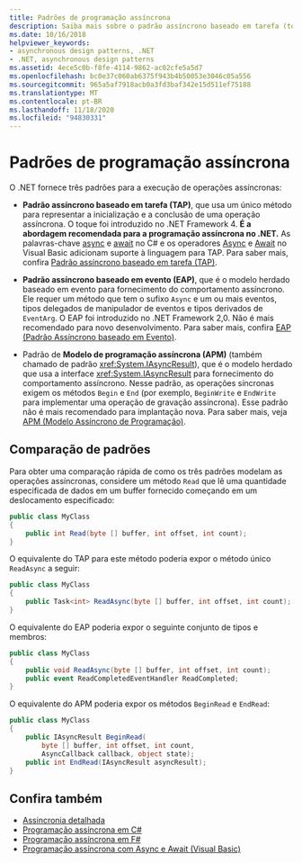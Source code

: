 ```yaml
---
title: Padrões de programação assíncrona
description: Saiba mais sobre o padrão assíncrono baseado em tarefa (toque), o padrão assíncrono baseado em evento (EAP), & modelo de programação assíncrona (APM) no .NET.
ms.date: 10/16/2018
helpviewer_keywords:
- asynchronous design patterns, .NET
- .NET, asynchronous design patterns
ms.assetid: 4ece5c0b-f8fe-4114-9862-ac02cfe5a5d7
ms.openlocfilehash: bc0e37c060ab6375f943b4b50053e3046c05a556
ms.sourcegitcommit: 965a5af7918acb0a3fd3baf342e15d511ef75188
ms.translationtype: MT
ms.contentlocale: pt-BR
ms.lasthandoff: 11/18/2020
ms.locfileid: "94830331"
---
```

# <a name="asynchronous-programming-patterns"></a>Padrões de programação assíncrona

O .NET fornece três padrões para a execução de operações assíncronas:  

- **Padrão assíncrono baseado em tarefa (TAP)**, que usa um único método para representar a inicialização e a conclusão de uma operação assíncrona. O toque foi introduzido no .NET Framework 4. **É a abordagem recomendada para a programação assíncrona no .NET.** As palavras-chave [async](../../csharp/language-reference/keywords/async.md) e [await](../../csharp/language-reference/operators/await.md) no C# e os operadores [Async](../../visual-basic/language-reference/modifiers/async.md) e [Await](../../visual-basic/language-reference/operators/await-operator.md) no Visual Basic adicionam suporte à linguagem para TAP. Para saber mais, confira [Padrão assíncrono baseado em tarefa (TAP)](task-based-asynchronous-pattern-tap.md).  

- **Padrão assíncrono baseado em evento (EAP)**, que é o modelo herdado baseado em evento para fornecimento do comportamento assíncrono. Ele requer um método que tem o sufixo `Async` e um ou mais eventos, tipos delegados de manipulador de eventos e tipos derivados de `EventArg`. O EAP foi introduzido no .NET Framework 2,0. Não é mais recomendado para novo desenvolvimento. Para saber mais, confira [EAP (Padrão Assíncrono baseado em Evento)](event-based-asynchronous-pattern-eap.md).  

- Padrão de **Modelo de programação assíncrona (APM)** (também chamado de padrão <xref:System.IAsyncResult>), que é o modelo herdado que usa a interface <xref:System.IAsyncResult> para fornecimento do comportamento assíncrono. Nesse padrão, as operações síncronas exigem os métodos `Begin` e `End` (por exemplo, `BeginWrite` e `EndWrite` para implementar uma operação de gravação assíncrona). Esse padrão não é mais recomendado para implantação nova. Para saber mais, veja [APM (Modelo Assíncrono de Programação)](asynchronous-programming-model-apm.md).  
  
## <a name="comparison-of-patterns"></a>Comparação de padrões

Para obter uma comparação rápida de como os três padrões modelam as operações assíncronas, considere um método `Read` que lê uma quantidade especificada de dados em um buffer fornecido começando em um deslocamento especificado:  
  
```csharp  
public class MyClass  
{  
    public int Read(byte [] buffer, int offset, int count);  
}  
```  

O equivalente do TAP para este método poderia expor o método único `ReadAsync` a seguir:  
  
```csharp
public class MyClass  
{  
    public Task<int> ReadAsync(byte [] buffer, int offset, int count);  
}  
```

O equivalente do EAP poderia expor o seguinte conjunto de tipos e membros:  
  
```csharp  
public class MyClass  
{  
    public void ReadAsync(byte [] buffer, int offset, int count);  
    public event ReadCompletedEventHandler ReadCompleted;  
}  
```  
  
O equivalente do APM poderia expor os métodos `BeginRead` e `EndRead`:  
  
```csharp  
public class MyClass  
{  
    public IAsyncResult BeginRead(  
        byte [] buffer, int offset, int count,
        AsyncCallback callback, object state);  
    public int EndRead(IAsyncResult asyncResult);  
}  
```  

## <a name="see-also"></a>Confira também

- [Assincronia detalhada](../async-in-depth.md)
- [Programação assíncrona em C#](../../csharp/async.md)
- [Programação assíncrona em F#](../../fsharp/tutorials/asynchronous-and-concurrent-programming/async.md)
- [Programação assíncrona com Async e Await (Visual Basic)](../../visual-basic/programming-guide/concepts/async/index.md)
